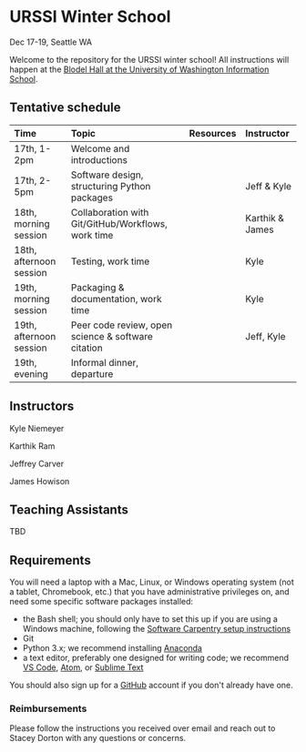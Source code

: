 # URSSI Winter School

Dec 17-19, Seattle WA

Welcome to the repository for the URSSI winter school! All instructions will happen at the [Blodel Hall at the University of Washington Information School](https://www.google.com/maps/place/Bloedel+Hall/@47.651488,-122.3087874,17z/data=!4m5!3m4!1s0x0:0xf676899c3a7ad33b!8m2!3d47.6513724!4d-122.3080578).


## Tentative schedule

| Time | Topic  | Resources  | Instructor
|:--|:--|:--|:--|
| 17th, 1-2pm  | Welcome and introductions |  |
| 17th, 2-5pm  | Software design, structuring Python packages |  | Jeff & Kyle
| 18th, morning session | Collaboration with Git/GitHub/Workflows, work time |  | Karthik & James
| 18th, afternoon session  | Testing, work time |  | Kyle
| 19th, morning session  | Packaging & documentation, work time | | Kyle
| 19th, afternoon session | Peer code review, open science & software citation |  | Jeff, Kyle
| 19th, evening | Informal dinner, departure |  |

## Instructors

Kyle Niemeyer

Karthik Ram

Jeffrey Carver 

James Howison

## Teaching Assistants

TBD

## Requirements

You will need a laptop with a Mac, Linux, or Windows operating system (not a tablet, Chromebook, etc.) that you have administrative privileges on, and need some specific software packages installed:

- the Bash shell; you should only have to set this up if you are using a Windows machine, following the [Software Carpentry setup instructions](http://carpentries.github.io/workshop-template/#setup)
- Git
- Python 3.x; we recommend installing [Anaconda](https://www.anaconda.com/distribution/)
- a text editor, preferably one designed for writing code; we recommend [VS Code](https://code.visualstudio.com), [Atom](https://atom.io), or [Sublime Text](https://www.sublimetext.com)

You should also sign up for a [GitHub](https://github.com/) account if you don't already have one.

### Reimbursements

Please follow the instructions you received over email and reach out to Stacey Dorton with any questions or concerns.
